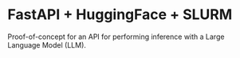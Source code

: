 # FastAPI + HuggingFace + SLURM

Proof-of-concept for an API for performing inference with a Large Language Model (LLM).

